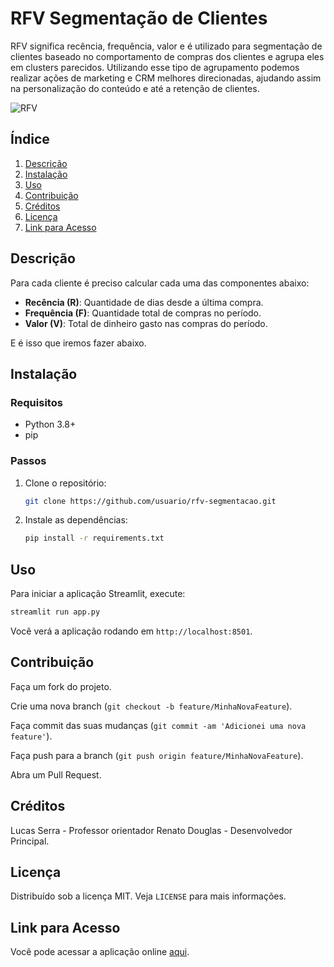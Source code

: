 # RFV Segmentação de Clientes

RFV significa recência, frequência, valor e é utilizado para segmentação de clientes baseado no comportamento de compras dos clientes e agrupa eles em clusters parecidos. Utilizando esse tipo de agrupamento podemos realizar ações de marketing e CRM melhores direcionadas, ajudando assim na personalização do conteúdo e até a retenção de clientes.

![RFV](https://gestaomax.com.br/wp-content/uploads/o-que-e-rfv_p2.jpg)

## Índice
1. [Descrição](#descrição)
2. [Instalação](#instalação)
3. [Uso](#uso)
4. [Contribuição](#contribuição)
5. [Créditos](#créditos)
6. [Licença](#licença)
7. [Link para Acesso](#link-para-acesso)

## Descrição

Para cada cliente é preciso calcular cada uma das componentes abaixo:

- **Recência (R)**: Quantidade de dias desde a última compra.
- **Frequência (F)**: Quantidade total de compras no período.
- **Valor (V)**: Total de dinheiro gasto nas compras do período.

E é isso que iremos fazer abaixo.

## Instalação

### Requisitos
- Python 3.8+
- pip

### Passos
1. Clone o repositório:
   ```bash
   git clone https://github.com/usuario/rfv-segmentacao.git
   ```
2. Instale as dependências:
   ```bash
   pip install -r requirements.txt
   ```

## Uso

Para iniciar a aplicação Streamlit, execute:
```bash
streamlit run app.py
```

Você verá a aplicação rodando em `http://localhost:8501`.

## Contribuição

Faça um fork do projeto.

Crie uma nova branch (`git checkout -b feature/MinhaNovaFeature`).

Faça commit das suas mudanças (`git commit -am 'Adicionei uma nova feature'`).

Faça push para a branch (`git push origin feature/MinhaNovaFeature`).

Abra um Pull Request.

## Créditos

Lucas Serra - Professor orientador
Renato Douglas - Desenvolvedor Principal.

## Licença

Distribuído sob a licença MIT. Veja `LICENSE` para mais informações.

## Link para Acesso

Você pode acessar a aplicação online [aqui](https://apprfv.onrender.com/).
```
